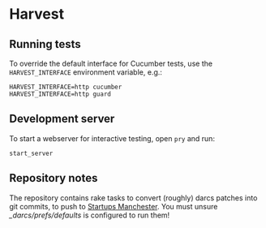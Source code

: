 # Harvest

## Running tests

To override the default interface for Cucumber tests, use the `HARVEST_INTERFACE` environment variable, e.g.:

    HARVEST_INTERFACE=http cucumber
    HARVEST_INTERFACE=http guard

## Development server

To start a webserver for interactive testing, open `pry` and run:

    start_server

## Repository notes

The repository contains rake tasks to convert (roughly) darcs patches into git commits, to push to [Startups Manchester][startman]. You must unsure *_darcs/prefs/defaults* is configured to run them!

[startman]: http://startupsmanchester.com/